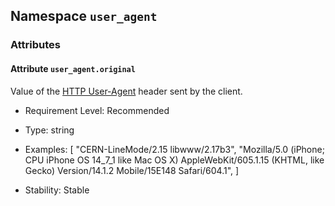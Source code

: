 ## Namespace `user_agent`

### Attributes


#### Attribute `user_agent.original`

Value of the [HTTP User-Agent](https://www.rfc-editor.org/rfc/rfc9110.html#field.user-agent) header sent by the client.


- Requirement Level: Recommended
  
- Type: string
- Examples: [
    "CERN-LineMode/2.15 libwww/2.17b3",
    "Mozilla/5.0 (iPhone; CPU iPhone OS 14_7_1 like Mac OS X) AppleWebKit/605.1.15 (KHTML, like Gecko) Version/14.1.2 Mobile/15E148 Safari/604.1",
]
  
- Stability: Stable
  
  